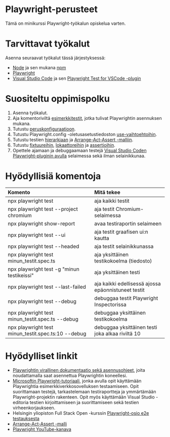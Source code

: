 # Playwright-perusteet

Tämä on minikurssi Playwright-työkalun opiskelua varten. 

# Tarvittavat työkalut

Asenna seuraavat työkalut tässä järjestyksessä:
- [Node](https://nodejs.org/en/download/current) ja sen mukana [npm](https://docs.npmjs.com/try-the-latest-stable-version-of-npm)
- [Playwright](https://playwright.dev/docs/intro)
- [Visual Studio Code](https://code.visualstudio.com/) ja sen [Playwright Test for VSCode -plugin](https://marketplace.visualstudio.com/items?itemName=ms-playwright.playwright)

# Suositeltu oppimispolku
1. Asenna työkalut.
2. Aja komentoriviltä [esimerkkitestit](https://playwright.dev/docs/intro#running-the-example-test), jotka tulivat Playwrightin asennuksen mukana.
3. Tutustu [peruskonfiguraatioon](https://playwright.dev/docs/test-configuration).
4. Tutustu Playwright.config -oletusasetustiedoston [use-vaihtoehtoihin](https://playwright.dev/docs/test-use-options).
5. Tutustu testien [hierarkiaan](https://learn.microsoft.com/en-us/training/modules/build-with-playwright/5-understand-test-specification) ja [Arrange-Act-Assert -malliin](https://automationpanda.com/2020/07/07/arrange-act-assert-a-pattern-for-writing-good-tests/).
6. Tutustu [fixtuureihin](https://playwright.dev/docs/test-fixtures), [lokaattoreihin](https://playwright.dev/docs/locators) ja [assertioihin](https://playwright.dev/docs/test-assertions).
7. Opettele ajamaan ja debuggaamaan testejä [Visual Studio Coden Playwright-pluginin avulla](https://playwright.dev/docs/getting-started-vscode) selaimessa sekä ilman selainikkunaa.

# Hyödyllisiä komentoja

| Komento | Mitä tekee |
|:--------|:-----------|
| npx playwright test | aja kaikki testit |
| npx playwright test --project chromium | aja testit Chromium-selaimessa |
| npx playwright show-report | avaa testiraportin selaimeen |
| npx playwright test --ui | aja testit graafisen ui:n kautta |
| npx playwright test --headed | aja testit selainikkunassa |
| npx playwright test minun_testit.spec.ts | aja yksittäinen testikokoelma (tiedosto) |
| npx playwright test -g "minun testikeissi" | aja yksittäinen testi |
| npx playwright test --last-failed | aja kaikki edellisessä ajossa epäonnistuneet testit |
| npx playwright test --debug | debuggaa testit Playwright Inspectorissa |
| npx playwright test minun_testit.spec.ts --debug | debuggaa yksittäinen testikokoelma |
| npx playwright test minun_testit.spec.ts:10 --debug | debuggaa yksittäinen testi joka alkaa riviltä 10 |

# Hyödylliset linkit
- [Playwrightin virallinen dokumentaatio sekä asennusohjeet](https://playwright.dev/docs/intro), joita noudattamalla saat asennettua Playwrightin koneellesi.
- [Microsoftin Playwright-tutoriaali](https://learn.microsoft.com/en-us/training/modules/build-with-playwright/), jonka avulla opit käyttämään Playwrightia esimerkkiverkkosovelluksen testaamiseen. Opit suorittamaan testejä, tarkastelemaan testiraportteja ja ymmärtämään Playwright-projektin rakenteen. Opit myös käyttämään Visual Studio -editoria testien kirjoittamiseen ja suorittamiseen sekä testien virheenkorjaukseen.
- Helsingin yliopiston Full Stack Open -kurssin [Playwright-osio e2e testauksesta](https://fullstackopen.com/osa5/end_to_end_testaus_playwright)
- [Arrange-Act-Assert -malli](https://automationpanda.com/2020/07/07/arrange-act-assert-a-pattern-for-writing-good-tests/)
- [Playwright YouTube-kanava](https://www.youtube.com/channel/UC46Zj8pDH5tDosqm1gd7WTg)
